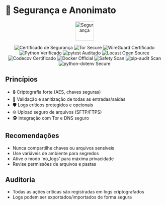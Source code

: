 # 🔐 Segurança e Anonimato

<p align="center">
  <img src="https://img.icons8.com/fluency/96/lock-2.png" alt="Segurança" width="60"/>
</p>

<p align="center">
  <img src="https://img.shields.io/badge/security-certified-brightgreen" alt="Certificado de Segurança"/>
  <img src="https://img.shields.io/badge/tor-secure-blueviolet" alt="Tor Secure"/>
  <img src="https://img.shields.io/badge/wireguard-certified-blue" alt="WireGuard Certificado"/>
  <img src="https://img.shields.io/badge/python-verified-blue" alt="Python Verificado"/>
  <img src="https://img.shields.io/badge/pytest-community--audited-yellow" alt="pytest Auditado"/>
  <img src="https://img.shields.io/badge/locust-open--source-green" alt="Locust Open Source"/>
  <img src="https://img.shields.io/badge/coverage-Codecov%20Certified-orange" alt="Codecov Certificado"/>
  <img src="https://img.shields.io/badge/docker-official-blue" alt="Docker Official"/>
  <img src="https://img.shields.io/badge/safety-vuln--scan-green" alt="Safety Scan"/>
  <img src="https://img.shields.io/badge/pip--audit-vuln--scan-green" alt="pip-audit Scan"/>
  <img src="https://img.shields.io/badge/python--dotenv-secure-green" alt="python-dotenv Secure"/>
</p>

## Princípios
- 🔒 Criptografia forte (AES, chaves seguras)
- 🧹 Validação e sanitização de todas as entradas/saídas
- 🛡️ Logs críticos protegidos e opcionais
- 🌐 Upload seguro de arquivos (SFTP/FTPS)
- 🕵️ Integração com Tor e DNS seguro

## Recomendações
- Nunca compartilhe chaves ou arquivos sensíveis
- Use variáveis de ambiente para segredos
- Ative o modo 'no_logs' para máxima privacidade
- Revise permissões de arquivos e pastas

## Auditoria
- Todas as ações críticas são registradas em logs criptografados
- Logs podem ser exportados/importados de forma segura
